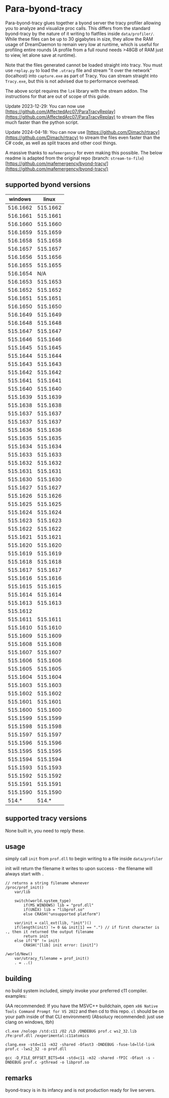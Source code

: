 # Para-byond-tracy

Para-byond-tracy glues together a byond server the tracy profiler allowing you to analyze and visualize proc calls. This differs from the standard byond-tracy by the nature of it writing to flatfiles inside `data/profiler/`. While these files can be up to 30 gigabytes in size, they allow the RAM usage of DreamDaemon to remain very low at runtime, which is useful for profiling entire rounds (A profile from a full round needs >48GB of RAM just to view, let alone save at runtime).

Note that the files generated cannot be loaded straight into tracy. You must use `replay.py` to load the `.utracy` file and stream "it over the network" (localhost) into `capture.exe` as part of Tracy. You can stream straight into `Tracy.exe`, but this is not advised due to performance overhead.

The above script requires the `lz4` library with the stream addon. The instructions for that are out of scope of this guide.

Update 2023-12-29: You can now use [https://github.com/AffectedArc07/ParaTracyReplay](https://github.com/AffectedArc07/ParaTracyReplay) to stream the files much faster than the python script.

Update 2024-04-18: You can now use [https://github.com/Dimach/rtracy](https://github.com/Dimach/rtracy) to stream the files even faster than the C# code, as well as split traces and other cool things.

A massive thanks to `mafemergency` for even making this possible. The below readme is adapted from the original repo (branch: `stream-to-file`) [https://github.com/mafemergency/byond-tracy/](https://github.com/mafemergency/byond-tracy/)

## supported byond versions

| windows  | linux    |
| -------- | -------- |
| 516.1662 | 515.1662 |
| 516.1661 | 515.1661 |
| 516.1660 | 515.1660 |
| 516.1659 | 515.1659 |
| 516.1658 | 515.1658 |
| 516.1657 | 515.1657 |
| 516.1656 | 515.1656 |
| 516.1655 | 515.1655 |
| 516.1654 |   N/A    |
| 516.1653 | 515.1653 |
| 516.1652 | 515.1652 |
| 516.1651 | 515.1651 |
| 516.1650 | 515.1650 |
| 516.1649 | 515.1649 |
| 516.1648 | 515.1648 |
| 515.1647 | 515.1647 |
| 515.1646 | 515.1646 |
| 515.1645 | 515.1645 |
| 515.1644 | 515.1644 |
| 515.1643 | 515.1643 |
| 515.1642 | 515.1642 |
| 515.1641 | 515.1641 |
| 515.1640 | 515.1640 |
| 515.1639 | 515.1639 |
| 515.1638 | 515.1638 |
| 515.1637 | 515.1637 |
| 515.1637 | 515.1637 |
| 515.1636 | 515.1636 |
| 515.1635 | 515.1635 |
| 515.1634 | 515.1634 |
| 515.1633 | 515.1633 |
| 515.1632 | 515.1632 |
| 515.1631 | 515.1631 |
| 515.1630 | 515.1630 |
| 515.1627 | 515.1627 |
| 515.1626 | 515.1626 |
| 515.1625 | 515.1625 |
| 515.1624 | 515.1624 |
| 515.1623 | 515.1623 |
| 515.1622 | 515.1622 |
| 515.1621 | 515.1621 |
| 515.1620 | 515.1620 |
| 515.1619 | 515.1619 |
| 515.1618 | 515.1618 |
| 515.1617 | 515.1617 |
| 515.1616 | 515.1616 |
| 515.1615 | 515.1615 |
| 515.1614 | 515.1614 |
| 515.1613 | 515.1613 |
| 515.1612 |          |
| 515.1611 | 515.1611 |
| 515.1610 | 515.1610 |
| 515.1609 | 515.1609 |
| 515.1608 | 515.1608 |
| 515.1607 | 515.1607 |
| 515.1606 | 515.1606 |
| 515.1605 | 515.1605 |
| 515.1604 | 515.1604 |
| 515.1603 | 515.1603 |
| 515.1602 | 515.1602 |
| 515.1601 | 515.1601 |
| 515.1600 | 515.1600 |
| 515.1599 | 515.1599 |
| 515.1598 | 515.1598 |
| 515.1597 | 515.1597 |
| 515.1596 | 515.1596 |
| 515.1595 | 515.1595 |
| 515.1594 | 515.1594 |
| 515.1593 | 515.1593 |
| 515.1592 | 515.1592 |
| 515.1591 | 515.1591 |
| 515.1590 | 515.1590 |
| 514.*    | 514.*    |

## supported tracy versions

None built in, you need to reply these.

## usage

simply call `init` from `prof.dll` to begin writing to a file inside `data/profiler`

init will return the filename it writes to upon success - the filename will always start with `.`

```dm
// returns a string filename whenever
/proc/prof_init()
    var/lib

    switch(world.system_type)
        if(MS_WINDOWS) lib = "prof.dll"
        if(UNIX) lib = "libprof.so"
        else CRASH("unsupported platform")

    var/init = call_ext(lib, "init")()
    if(length(init) != 0 && init[1] == ".") // if first character is ., then it returned the output filename
        return init
    else if("0" != init)
        CRASH("[lib] init error: [init]")

/world/New()
    var/utracy_filename = prof_init()
    . = ..()
```

## building

no build system included, simply invoke your preferred c11 compiler.
examples:

(AA recommended: If you have the MSVC++ buildchain, open `x86 Native Tools Command Prompt for VS 2022` and then cd to this repo. `cl` should be on your path inside of that CLI environment)
(Absolucy recommended: just use clang on windows, tbh)

```console
cl.exe /nologo /std:c11 /O2 /LD /DNDEBUG prof.c ws2_32.lib /Fe:prof.dll /experimental:c11atomics
```

```console
clang.exe -std=c11 -m32 -shared -Ofast3 -DNDEBUG -fuse-ld=lld-link prof.c -lws2_32 -o prof.dll
```

```console
gcc -D_FILE_OFFSET_BITS=64 -std=c11 -m32 -shared -fPIC -Ofast -s -DNDEBUG prof.c -pthread -o libprof.so
```

## remarks

byond-tracy is in its infancy and is not production ready for live servers.
